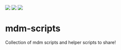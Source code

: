 ![](https://img.shields.io/badge/os-macOS_Mojave-2d74da.svg) 
![](https://img.shields.io/badge/python->%3D2.7.10-green.svg)
![](https://img.shields.io/badge/bash->%3D3.2.57(1)--release%20(x86__64--apple--darwin18)-green.svg)

# mdm-scripts

Collection of mdm scripts and helper scripts to share!

